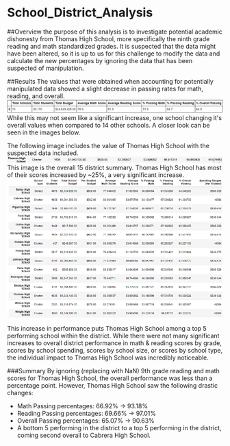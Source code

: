 # School_District_Analysis

##Overview
the purpose of this analysis is to investigate potential academic dishonesty from Thomas High School, more specifically the ninth grade reading and math standardized grades. It is suspected that the data might have been altered, so it is up to us for this challenge to modify the data and calculate the new percentages by ignoring the data that has been suspected of manipulation.

##Results
The values that were obtained when accounting for potentially manipulated data showed a slight decrease in passing rates for math, reading, and overall. 
![district_summary](./Images/district_summary.png)
While this may not seem like a significant increase, one school changing it's overall values when compared to 14 other schools. A closer look can be seen in the images below.

The following image includes the value of Thomas High School with the suspected data included.
![THS_Summary](./Images/THS_summary.png)
This image is the overall 15 district summary. Thomas High School has most of their scores increased by ~25%, a very significant increase.
![per_school_summary](./Images/per_school_summary.png)

This increase in performance puts Thomas High School among a top 5 performing school within the district.
While there were not many significant increases to overall district performance in math & reading scores by grade, scores by school spending, scores by school size, or scores by school type, the individual impact to Thomas High School was incredibly noticeable.

###Summary
By ignoring (replacing with NaN) 9th grade reading and math scores for Thomas High School, the overall performance was less than a percentage point. However, Thomas High School saw the following drastic changes:
* Math Passing percentages: 66.92% -> 93.18%
* Reading Passing percentages: 69.66% -> 97.01%
* Overall Passing percentages: 65.07% -> 90.63%
* A bottom 5 performing in the district to a top 5 performing in the district, coming second overall to Cabrera High School.
